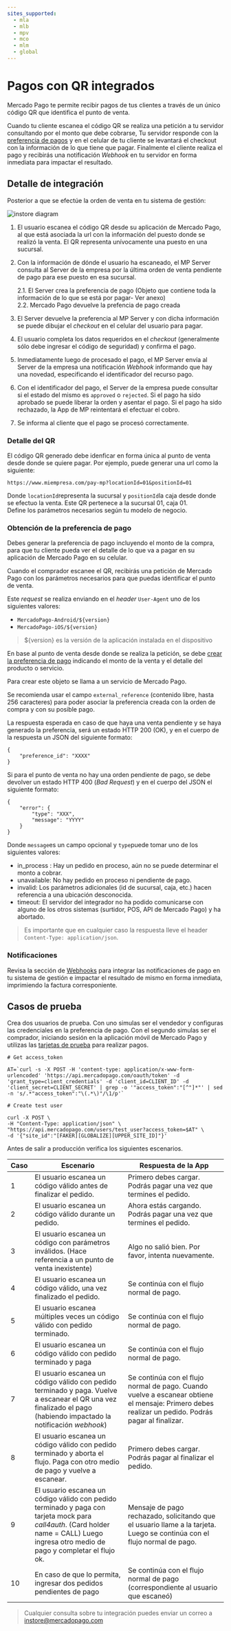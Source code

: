 ```yaml
---
sites_supported:
  - mla
  - mlb
  - mpv
  - mco
  - mlm
  - global
---
```



# Pagos con QR integrados


Mercado Pago te permite recibir pagos de tus clientes a través de un único código QR que identifica el punto de venta.

Cuando tu cliente escanea el código QR se realiza una petición a tu servidor consultando por el monto que debe cobrarse, Tu servidor responde con la [preferencia de pagos](/reference/preferences) y en el celular de tu cliente se levantará el checkout con la información de lo que tiene que pagar. Finalmente el cliente realiza el pago y recibirás una notificación *Webhook* en tu servidor en forma inmediata para impactar el resultado.


## Detalle de integración

Posterior a que se efectúe la orden de venta en tu sistema de gestión:


![instore diagram](/images/wallet-instore.png)


1. El usuario escanea el código QR desde su aplicación de Mercado Pago, al que está asociada la url con la información del puesto donde se realizó la venta. El QR representa unívocamente una puesto en una sucursal.

2. Con la información de dónde el usuario ha escaneado, el MP Server consulta al Server de la empresa por la última orden de venta pendiente de pago para ese puesto en esa sucursal.

    2.1. El Server crea la preferencia de pago (Objeto que contiene toda la información de lo que se está por pagar- Ver anexo)  
    2.2. Mercado Pago devuelve la prefencia de pago creada

3. El Server devuelve la preferencia al MP Server y con dicha información se puede dibujar el *checkout* en el celular del usuario para pagar.

4. El usuario completa los datos requeridos en el *checkout* (generalmente sólo debe ingresar el código de seguridad) y confirma el pago.

5. Inmediatamente luego de procesado el pago, el MP Server  envía al Server de la empresa una notificación *Webhook* informando que hay una novedad,  especificando el identificador del recurso pago.

6. Con el identificador del pago, el Server de la empresa puede consultar si el estado del mismo es `approved` o `rejected`. Si el pago ha sido aprobado se puede liberar la orden y asentar el pago. Si el pago ha sido rechazado, la App de MP reintentará el efectuar el cobro.

7. Se informa al cliente que el pago se procesó correctamente.


### Detalle del QR

El código QR generado debe idenficar en forma única al punto de venta desde donde se quiere pagar.
Por ejemplo, puede generar una url como la siguiente:

`` https://www.miempresa.com/pay-mp?locationId=01&positionId=01 ``

Donde `locationId`representa la sucursal y `positionId`la caja desde donde se efectuo la venta. Este QR pertenece a la sucursal 01, caja 01.  
Define los parámetros necesarios según tu modelo de negocio.



### Obtención de la preferencia de pago

Debes generar la preferencia de pago incluyendo el monto de la compra, para que tu cliente pueda ver el detalle de lo que va a pagar en su aplicación de Mercado Pago en su celular.  

Cuando el comprador escanee el QR, recibirás una petición de Mercado Pago con los parámetros necesarios para que puedas identificar el punto de venta.  

Este *request* se realiza enviando en el *header* `User-Agent` uno de los siguientes valores:    

*  `MercadoPago-Android/${version}`
*  `MercadoPago-iOS/${version}`

 > ${version} es la versión de la aplicación instalada en el dispositivo   


En base al punto de venta desde donde se realiza la petición, se debe [crear la preferencia de pago](/reference/preferences) indicando el monto de la venta y el detalle del producto o servicio.

Para crear este objeto se llama a un servicio de Mercado Pago.

Se recomienda usar el campo `external_reference` (contenido libre, hasta 256 caracteres) para poder asociar la preferencia creada con la orden de compra y con su posible pago.


La respuesta esperada en caso de que haya una venta pendiente y se haya generado la preferencia, será un estado HTTP 200 (OK), y en el cuerpo de la respuesta un JSON del siguiente formato:   

```
{
	"preference_id": "XXXX"
}

```

Si para el punto de venta no hay una orden pendiente de pago, se debe devolver un estado HTTP 400 (*Bad Request*) y en el cuerpo del JSON el siguiente formato:   

```
{
	"error": {
		"type": "XXX",
		"message": "YYYY"
	}
}

```
Donde `message`es un campo opcional y `type`puede tomar uno de los siguientes valores:

* in_process : Hay un pedido en proceso, aún no se puede determinar el monto a cobrar.
* unavailable: No hay pedido en proceso ni pendiente de pago.
* invalid: Los parámetros adicionales (id de sucursal, caja, etc.) hacen referencia a una ubicación desconocida.
* timeout: El servidor del integrador no ha podido comunicarse con alguno de los otros sistemas (surtidor, POS, API de Mercado Pago) y ha abortado.


> Es importante que en cualquier caso la respuesta lleve el header `Content-Type: application/json`.



### Notificaciones

Revisa la sección de [Webhooks](/guides/notifications/webhooks.es.md) para integrar las notificaciones de pago en tu sistema de gestión e impactar el resultado de mismo en forma inmediata, imprimiendo la factura corresponiente.


## Casos de prueba

Crea dos usuarios de prueba. Con uno simulas ser el vendedor y configuras las credenciales en la preferencia de pago. Con el segundo simulas ser el comprador, iniciando sesión en la aplicación móvil de Mercado Pago y utilizas las [tarjetas de prueba](/guides/payments/api/testing.es.md) para realizar pagos.


```
# Get access_token

AT=`curl -s -X POST -H 'content-type: application/x-www-form-urlencoded' 'https://api.mercadopago.com/oauth/token' -d 'grant_type=client_credentials' -d 'client_id=CLIENT_ID' -d 'client_secret=CLIENT_SECRET' | grep -o '"access_token":"[^"]*"' | sed -n 's/.*"access_token":"\(.*\)"/\1/p'`

```

```
# Create test user

curl -X POST \
-H "Content-Type: application/json" \
"https://api.mercadopago.com/users/test_user?access_token=$AT" \
-d '{"site_id":"[FAKER][GLOBALIZE][UPPER_SITE_ID]"}'

```

Antes de salir a producción verifica los siguientes escenarios.



| Caso 		| Escenario 				 | Respuesta de la App        |
| ---- 		| ---- 				 | ----------        |
| 1  	| El usuario escanea un código válido antes de finalizar el pedido.|Primero debes cargar. Podrás pagar una vez que termines el pedido.|
| 2  	| El usuario escanea un código válido durante un pedido.|Ahora estás cargando. Podrás pagar una vez que termines el pedido.|
| 3   	| El usuario escanea un código con parámetros inválidos. (Hace referencia a un punto de venta inexistente)|Algo no salió bien. Por favor, intenta nuevamente.|
| 4  	| El usuario escanea  un código válido, una vez finalizado el pedido.|Se continúa con el flujo normal de pago.|
| 5  	| El usuario escanea múltiples veces un código válido con pedido terminado.|Se continúa con el flujo normal de pago.|
| 6    	| El usuario escanea un código válido con pedido terminado y paga|Se continúa con el flujo normal de pago.|
| 7  	| El usuario escanea un código válido con pedido terminado y paga. Vuelve a escanear el QR una vez finalizado el pago (habiendo impactado la notificación *webhook*)|Se continúa con el flujo normal de pago. Cuando vuelve a escanear obtiene el mensaje: Primero debes realizar un pedido. Podrás pagar al finalizar.|
| 8  	| El usuario escanea un código válido con pedido terminado y aborta el flujo. Paga con otro medio de pago y vuelve a escanear.|Primero debes cargar. Podrás pagar al finalizar el pedido.|
| 9 	| El usuario escanea un código válido con pedido terminado y paga con tarjeta mock para *call4auth*. (Card holder name = CALL) Luego ingresa otro medio de pago y completar el flujo ok.|Mensaje de pago rechazado, solicitando que el usuario llame a la tarjeta. Luego se continúa con el flujo normal de pago.|
| 10	| En caso de que lo permita, ingresar dos pedidos pendientes de pago|Se continúa con el flujo normal de pago (correspondiente al usuario que escaneó)|



> Cualquier consulta sobre tu integración puedes enviar un correo a instore@mercadopago.com
